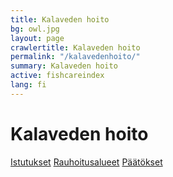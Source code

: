 ```yaml
---
title: Kalaveden hoito
bg: owl.jpg
layout: page
crawlertitle: Kalaveden hoito
permalink: "/kalavedenhoito/"
summary: Kalaveden hoito
active: fishcareindex
lang: fi
---
```

# Kalaveden hoito

[Istutukset](istutukset)
[Rauhoitusalueet](rauhoitusalueet)
[Päätökset](paatokset)
